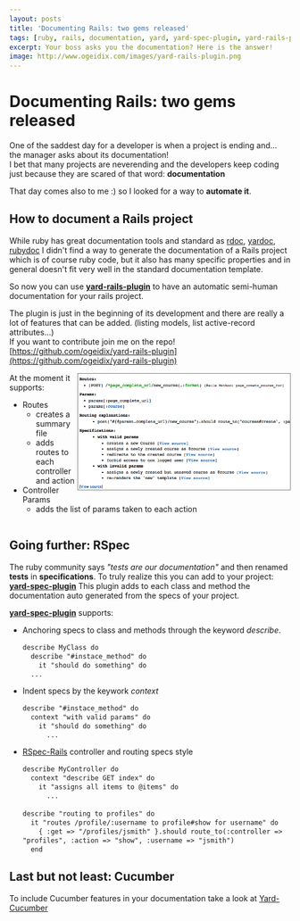 ```yaml
---
layout: posts
title: 'Documenting Rails: two gems released'
tags: [ruby, rails, documentation, yard, yard-spec-plugin, yard-rails-plugin]
excerpt: Your boss asks you the documentation? Here is the answer!
image: http://www.ogeidix.com/images/yard-rails-plugin.png
---
```

Documenting Rails: two gems released
====================================

One of the saddest day for a developer is when a project is ending and... the manager asks about its documentation!  
I bet that many projects are neverending and the developers keep coding just because they are scared of that word: **documentation**

That day comes also to me :) so I looked for a way to **automate it**.

How to document a Rails project
-------------------------------
While ruby has great documentation tools and standard as [rdoc](http://rdoc.rubyforge.org), [yardoc](http://http://yardoc.org), [rubydoc](http://rubydoc.info) I didn't find a way to generate the documentation of a Rails project which is of course ruby code, but it also has many specific properties and in general doesn't fit very well in the standard documentation template.

So now you can use [**yard-rails-plugin**](https://github.com/ogeidix/yard-rails-plugin) to have an automatic semi-human documentation for your rails project.

The plugin is just in the beginning of its development and there are really a lot of features that can be added. (listing models, list active-record attributes...)  
If you want to contribute join me on the repo! [https://github.com/ogeidix/yard-rails-plugin](https://github.com/ogeidix/yard-rails-plugin)

<img src="/images/yard-rails-plugin.png" style="float: right; width: 380px; border: 1px solid grey;">

At the moment it supports:

- Routes
	- creates a summary file
	- adds routes to each controller and action
- Controller Params
	- adds the list of params taken to each action
	
<hr style="clear: both; background: white">

Going further: RSpec
---------------------------------
The ruby community says _"tests are our documentation"_ and then renamed **tests** in **specifications**.
To truly realize this you can add to your project: [**yard-spec-plugin**](https://github.com/ogeidix/yard-spec-plugin)
This plugin adds to each class and method the documentation auto generated from the specs of your project.

[**yard-spec-plugin**](https://github.com/ogeidix/yard-spec-plugin) supports:

- Anchoring specs to class and methods through the keyword _describe_.

      describe MyClass do
        describe "#instace_method" do
          it "should do something" do
        ...

- Indent specs by the keywork _context_

      describe "#instace_method" do
        context "with valid params" do
          it "should do something" do
            ...
              
- [RSpec-Rails](https://github.com/rspec/rspec-rails) controller and routing specs style

      describe MyController do
        context "describe GET index" do
          it "assigns all items to @items" do
            ...

      describe "routing to profiles" do
        it "routes /profile/:username to profile#show for username" do
          { :get => "/profiles/jsmith" }.should route_to(:controller => "profiles", :action => "show", :username => "jsmith")
        end


Last but not least: Cucumber
----------------------------

To include Cucumber features in your documentation take a look at [Yard-Cucumber](https://github.com/burtlo/yard-cucumber)